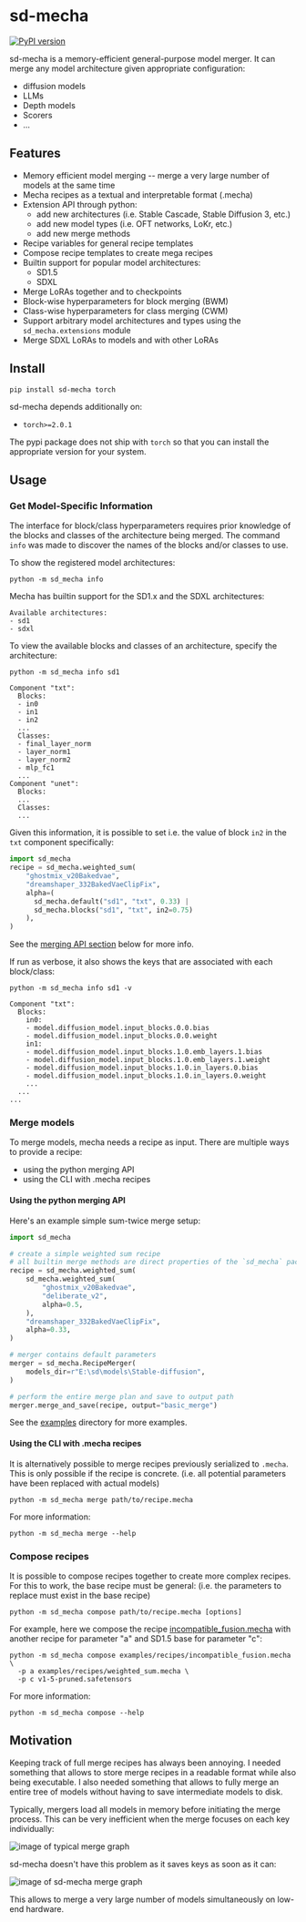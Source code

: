 # sd-mecha

[![PyPI version](https://badge.fury.io/py/sd-mecha.svg)](https://badge.fury.io/py/sd-mecha)

sd-mecha is a memory-efficient general-purpose model merger. It can merge any model architecture given appropriate configuration:
- diffusion models
- LLMs
- Depth models
- Scorers
- ...

## Features

- Memory efficient model merging -- merge a very large number of models at the same time
- Mecha recipes as a textual and interpretable format (.mecha)
- Extension API through python:
  - add new architectures (i.e. Stable Cascade, Stable Diffusion 3, etc.)
  - add new model types (i.e. OFT networks, LoKr, etc.)
  - add new merge methods
- Recipe variables for general recipe templates
- Compose recipe templates to create mega recipes
- Builtin support for popular model architectures:
  - SD1.5
  - SDXL
- Merge LoRAs together and to checkpoints
- Block-wise hyperparameters for block merging (BWM)
- Class-wise hyperparameters for class merging (CWM)
- Support arbitrary model architectures and types using the `sd_mecha.extensions` module
- Merge SDXL LoRAs to models and with other LoRAs

## Install

```commandline
pip install sd-mecha torch
```

sd-mecha depends additionally on:

- `torch>=2.0.1`

The pypi package does not ship with `torch` so that you can install the appropriate version for your system.

## Usage

### Get Model-Specific Information

The interface for block/class hyperparameters requires prior knowledge of the blocks and classes of the architecture being merged.
The command `info` was made to discover the names of the blocks and/or classes to use.

To show the registered model architectures:

```commandline
python -m sd_mecha info
```

Mecha has builtin support for the SD1.x and the SDXL architectures:

```
Available architectures:
- sd1
- sdxl
```

To view the available blocks and classes of an architecture, specify the architecture:

```commandline
python -m sd_mecha info sd1
```
```
Component "txt":
  Blocks:
  - in0
  - in1
  - in2
  ...
  Classes:
  - final_layer_norm
  - layer_norm1
  - layer_norm2
  - mlp_fc1
  ...
Component "unet":
  Blocks:
  ...
  Classes:
  ...
```

Given this information, it is possible to set i.e. the value of block `in2` in the `txt` component specifically:

```python
import sd_mecha
recipe = sd_mecha.weighted_sum(
    "ghostmix_v20Bakedvae",
    "dreamshaper_332BakedVaeClipFix",
    alpha=(
      sd_mecha.default("sd1", "txt", 0.33) |
      sd_mecha.blocks("sd1", "txt", in2=0.75)
    ),
)
```

See the [merging API section](#using-the-python-merging-api) below for more info.

If run as verbose, it also shows the keys that are associated with each block/class:

```commandline
python -m sd_mecha info sd1 -v
```
```
Component "txt":
  Blocks:
    in0:
    - model.diffusion_model.input_blocks.0.0.bias
    - model.diffusion_model.input_blocks.0.0.weight
    in1:
    - model.diffusion_model.input_blocks.1.0.emb_layers.1.bias
    - model.diffusion_model.input_blocks.1.0.emb_layers.1.weight
    - model.diffusion_model.input_blocks.1.0.in_layers.0.bias
    - model.diffusion_model.input_blocks.1.0.in_layers.0.weight
    ...
  ...
...
```

### Merge models

To merge models, mecha needs a recipe as input. There are multiple ways to provide a recipe:
- using the python merging API
- using the CLI with .mecha recipes

#### Using the python merging API

Here's an example simple sum-twice merge setup:

```python
import sd_mecha

# create a simple weighted sum recipe
# all builtin merge methods are direct properties of the `sd_mecha` package for convenience
recipe = sd_mecha.weighted_sum(
    sd_mecha.weighted_sum(
        "ghostmix_v20Bakedvae",
        "deliberate_v2",
        alpha=0.5,
    ),
    "dreamshaper_332BakedVaeClipFix",
    alpha=0.33,
)

# merger contains default parameters
merger = sd_mecha.RecipeMerger(
    models_dir=r"E:\sd\models\Stable-diffusion",
)

# perform the entire merge plan and save to output path
merger.merge_and_save(recipe, output="basic_merge")
```

See the [examples](/examples) directory for more examples.

#### Using the CLI with .mecha recipes

It is alternatively possible to merge recipes previously serialized to `.mecha`.
This is only possible if the recipe is concrete. (i.e. all potential parameters have been replaced with actual models)

```commandline
python -m sd_mecha merge path/to/recipe.mecha
```

For more information:

```commandline
python -m sd_mecha merge --help
```

### Compose recipes

It is possible to compose recipes together to create more complex recipes.
For this to work, the base recipe must be general: (i.e. the parameters to replace must exist in the base recipe)

```commandline
python -m sd_mecha compose path/to/recipe.mecha [options]
```

For example, here we compose the recipe [incompatible_fusion.mecha](examples/recipes/incompatible_fusion.mecha)
with another recipe for parameter "a" and
SD1.5 base for parameter "c":

```commandline
python -m sd_mecha compose examples/recipes/incompatible_fusion.mecha \
  -p a examples/recipes/weighted_sum.mecha \
  -p c v1-5-pruned.safetensors
```

For more information:

```shell
python -m sd_mecha compose --help
```

## Motivation

Keeping track of full merge recipes has always been annoying.
I needed something that allows to store merge recipes in a readable format while also being executable.
I also needed something that allows to fully merge an entire tree of models without having to save intermediate models to disk.

Typically, mergers load all models in memory before initiating the merge process.
This can be very inefficient when the merge focuses on each key individually:

![image of typical merge graph](/media/memory-gone.PNG)

sd-mecha doesn't have this problem as it saves keys as soon as it can:

![image of sd-mecha merge graph](/media/did-you-see-something.PNG)

This allows to merge a very large number of models simultaneously on low-end hardware.
